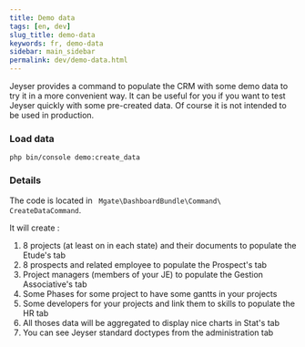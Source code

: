 ```yaml
---
title: Demo data
tags: [en, dev]
slug_title: demo-data
keywords: fr, demo-data
sidebar: main_sidebar
permalink: dev/demo-data.html
---
```



Jeyser provides a command to populate the CRM with some demo data to try it in a more convenient way. It can be useful for you if you want to test Jeyser quickly with some pre-created data. Of course it is not intended to be used in production.

### Load data

`php bin/console demo:create_data`

### Details

The code is located in ` Mgate\DashboardBundle\Command\ CreateDataCommand`.

It will create : 

 1. 8 projects (at least on in each state) and their documents to populate the Etude's tab
 2. 8 prospects and related employee to populate the Prospect's tab
 3. Project managers (members of your JE) to populate the Gestion Associative's tab
 4. Some Phases for some project to have some gantts in your projects
 5. Some developers for your projects and link them to skills to populate the HR tab
 6. All thoses data will be aggregated to display nice charts in Stat's tab
 7. You can see Jeyser standard doctypes from the administration tab
 
